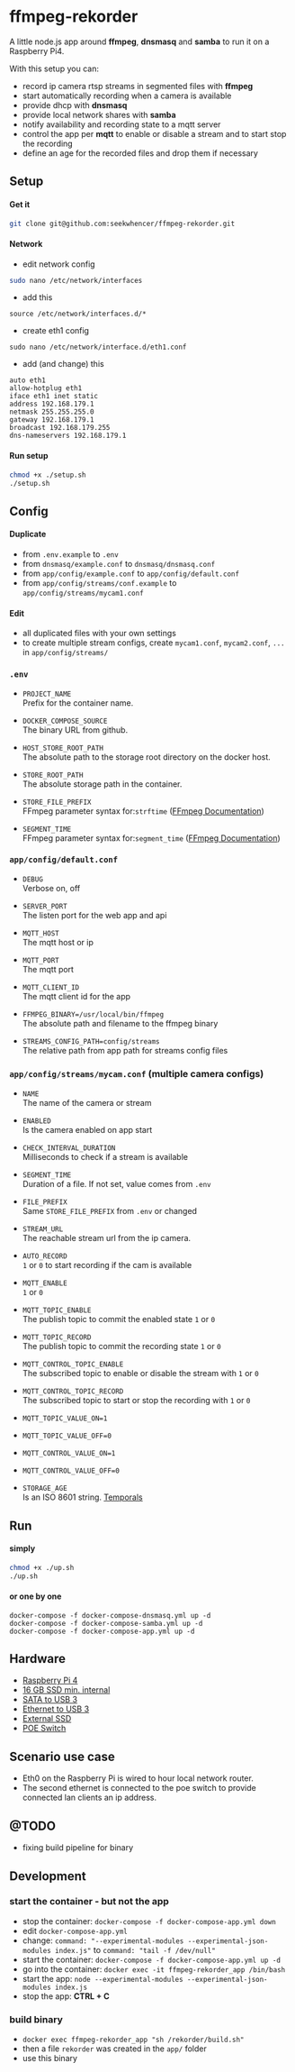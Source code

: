 # ffmpeg-rekorder

A little node.js app around **ffmpeg**, **dnsmasq** and **samba** to run it on a Raspberry Pi4.  

With this setup you can:

- record ip camera rtsp streams in segmented files with **ffmpeg**
- start automatically recording when a camera is available
- provide dhcp with **dnsmasq**
- provide local network shares with **samba**
- notify availability and recording state to a mqtt server
- control the app per **mqtt** to enable or disable a stream and to start stop the recording
- define an age for the recorded files and drop them if necessary 

## Setup
#### Get it
```bash
git clone git@github.com:seekwhencer/ffmpeg-rekorder.git
```

#### Network

- edit network config
```bash
sudo nano /etc/network/interfaces
```
- add this
```
source /etc/network/interfaces.d/*
```
- create eth1 config
```
sudo nano /etc/network/interface.d/eth1.conf
```
- add (and change) this
```
auto eth1
allow-hotplug eth1
iface eth1 inet static
address 192.168.179.1
netmask 255.255.255.0
gateway 192.168.179.1
broadcast 192.168.179.255
dns-nameservers 192.168.179.1
```


#### Run setup

```bash
chmod +x ./setup.sh
./setup.sh
```

## Config

#### Duplicate
- from `.env.example` to `.env`
- from `dnsmasq/example.conf` to `dnsmasq/dnsmasq.conf`
- from `app/config/example.conf` to `app/config/default.conf`
- from `app/config/streams/conf.example` to `app/config/streams/mycam1.conf`

#### Edit

- all duplicated files with your own settings
- to create multiple stream configs, create `mycam1.conf`, `mycam2.conf`, `...` in `app/config/streams/`


### `.env`

- `PROJECT_NAME`  
    Prefix for the container name.
  

- `DOCKER_COMPOSE_SOURCE`  
    The binary URL from github.
  

- `HOST_STORE_ROOT_PATH`  
    The absolute path to the storage root directory on the docker host.
  

- `STORE_ROOT_PATH`  
    The absolute storage path in the container.  
  

- `STORE_FILE_PREFIX`  
    FFmpeg parameter syntax for:`strftime` ([FFmpeg Documentation](https://ffmpeg.org/ffmpeg-formats.html#toc-segment_002c-stream_005fsegment_002c-ssegment))
  

- `SEGMENT_TIME`  
    FFmpeg parameter syntax for:`segment_time` ([FFmpeg Documentation](https://ffmpeg.org/ffmpeg-formats.html#toc-segment_002c-stream_005fsegment_002c-ssegment))
  

### `app/config/default.conf`

- `DEBUG`  
    Verbose on, off
  

- `SERVER_PORT`  
    The listen port for the web app and api
  

- `MQTT_HOST`  
    The mqtt host or ip
  

- `MQTT_PORT`  
    The mqtt port
  

- `MQTT_CLIENT_ID`  
    The mqtt client id for the app
  

- `FFMPEG_BINARY=/usr/local/bin/ffmpeg`  
   The absolute path and filename to the ffmpeg binary
  

- `STREAMS_CONFIG_PATH=config/streams`  
    The relative path from app path for streams config files


### `app/config/streams/mycam.conf` (multiple camera configs)
- `NAME`  
    The name of the camera or stream
  

- `ENABLED`  
    Is the camera enabled on app start
  

- `CHECK_INTERVAL_DURATION`  
    Milliseconds to check if a stream is available
  

- `SEGMENT_TIME`  
    Duration of a file. If not set, value comes from `.env` 
  

- `FILE_PREFIX`  
    Same `STORE_FILE_PREFIX` from `.env` or changed
  

- `STREAM_URL`  
    The reachable stream url from the ip camera.  
  

- `AUTO_RECORD`  
    `1` or `0` to start recording if the cam is available  
  

- `MQTT_ENABLE`  
  `1` or `0`
  

- `MQTT_TOPIC_ENABLE`  
    The publish topic to commit the enabled state `1` or `0`
  

- `MQTT_TOPIC_RECORD`  
    The publish topic to commit the recording state `1` or `0`
  

- `MQTT_CONTROL_TOPIC_ENABLE`  
  The subscribed topic to enable or disable the stream with `1` or `0`


- `MQTT_CONTROL_TOPIC_RECORD`  
  The subscribed topic to start or stop the recording with `1` or `0`


- `MQTT_TOPIC_VALUE_ON=1`
- `MQTT_TOPIC_VALUE_OFF=0`
- `MQTT_CONTROL_VALUE_ON=1`
- `MQTT_CONTROL_VALUE_OFF=0`
  

- `STORAGE_AGE`  
  Is an ISO 8601 string. [Temporals](https://tc39.es/proposal-temporal/docs/duration.html)


## Run

#### simply
```bash
chmod +x ./up.sh
./up.sh
```

#### or one by one
```
docker-compose -f docker-compose-dnsmasq.yml up -d
docker-compose -f docker-compose-samba.yml up -d
docker-compose -f docker-compose-app.yml up -d
```

## Hardware

- [Raspberry Pi 4](https://geizhals.de/raspberry-pi-4-modell-b-a2301761.html)
- [16 GB SSD min. internal](https://geizhals.de/?cat=sm_sdhc&xf=307_16)
- [SATA to USB 3](https://www.amazon.de/gp/product/B011M8YACM/ref=ppx_yo_dt_b_asin_title_o07_s00?ie=UTF8&th=1)
- [Ethernet to USB 3](https://www.amazon.de/gp/product/B09HGZ2XXQ/ref=ppx_yo_dt_b_asin_title_o06_s00?ie=UTF8&psc=1)
- [External SSD](https://geizhals.de/?cat=hdssd&xf=252_1000%7E4836_2)
- [POE Switch](https://geizhals.de/?cat=switchgi&xf=13169_PoE+PD&sort=p#productlist)

## Scenario use case

- Eth0 on the Raspberry Pi is wired to hour local network router.
- The second ethernet is connected to the poe switch to provide connected lan clients an ip address.

## @TODO
- fixing build pipeline for binary

## Development

### start the container - but not the app
- stop the container: `docker-compose -f docker-compose-app.yml down`
- edit `docker-compose-app.yml`
- change: `command: "--experimental-modules --experimental-json-modules index.js"` to `command: "tail -f /dev/null"`
- start the container: `docker-compose -f docker-compose-app.yml up -d`
- go into the container: `docker exec -it ffmpeg-rekorder_app /bin/bash`
- start the app: `node --experimental-modules --experimental-json-modules index.js`
- stop the app: **CTRL + C**

### build binary
- `docker exec ffmpeg-rekorder_app "sh /rekorder/build.sh"`
- then a file `rekorder` was created in the `app/` folder
- use this binary